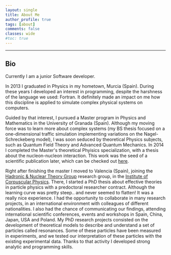 ```yaml
---
layout: single
title: About Me
author_profile: true
tags: [about]
comments: false
classes: wide
#toc: true
---
```


--------

## Bio

Currently I am a junior Software developer. 

In 2013 I graduated in Physics in my hometown, Murcia (Spain).
During these years I developed an interest in programming, despite the harshness of the language we used: Fortran. 
It definitely made an impact on me how this discipline is applied to simulate complex physical systems on computers.

Guided by that interest, I pursued a Master program in Physics and Mathematics in the University of Granada (Spain).
Although my moving force was to learn more about complex systems (my BS thesis focused on a one-dimensional traffic simulation implementing variations on the Nagel-Schreckeberg model),
I was soon seduced by theoretical Physics subjects, such as Quantum Field Theory and Advanced Quantum Mechanics. In 2014 I completed the Master's theoretical Phyisics specialization, with a thesis about the nucleon-nucleon interaction. This work was the seed of a scientific publication later, which can be checked out [here](https://doi.org/10.1103/PhysRevC.96.014004).

Right after finishing the master I moved to Valencia (Spain), joining the [Hadronic & Nuclear Theory Group](https://ific.uv.es/nucth/research.html) research group, in the [Institute of Corpuscular Physics](https://webific.ific.uv.es/web/). 
There, I started a PhD thesis about effective theories in particle physics with a predoctoral researcher contract. 
Although the learning curve was pretty steep.. and never seemed to flatten! It was a really nice experience. I had the opportunity to collaborate in many research projects, in an international environment with colleagues of different nationalities. I also had the chance of communicating our findings, attending international scientific conferences, events and workshops in Spain, China, Japan, USA and Poland. My PhD research projects consisted on the development of theoretical models to describe and understand a set of particles called resonances. Some of these particles have been measured in experiments, and we tested our interpretation of these particles with the existing experimental data. Thanks to that activity I developed strong analytic and programming skills. 
